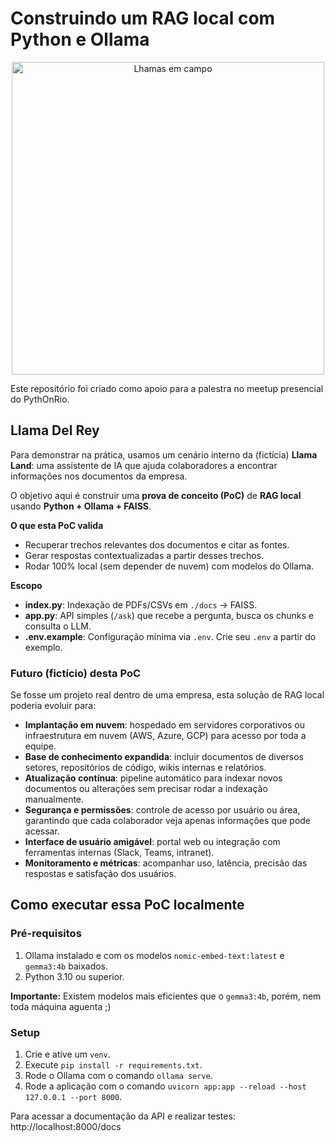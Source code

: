 # Construindo um RAG local com Python e Ollama

<p align="center">
  <img src="https://alpacaglobalstore.com/cdn/shop/articles/foto_blog_sostenible-3.jpg?v=1738071396&width=3000" alt="Lhamas em campo" width="500px">
</p>


Este repositório foi criado como apoio para a palestra no meetup presencial do PythOnRio.

## Llama Del Rey

Para demonstrar na prática, usamos um cenário interno da (fictícia) **Llama Land**: uma assistente de IA que ajuda colaboradores a encontrar informações nos documentos da empresa.  

O objetivo aqui é construir uma **prova de conceito (PoC)** de **RAG local** usando **Python + Ollama + FAISS**.

**O que esta PoC valida**
- Recuperar trechos relevantes dos documentos e citar as fontes.
- Gerar respostas contextualizadas a partir desses trechos.
- Rodar 100% local (sem depender de nuvem) com modelos do Ollama.

**Escopo**
- **index.py**: Indexação de PDFs/CSVs em `./docs` → FAISS.
- **app.py**: API simples (`/ask`) que recebe a pergunta, busca os chunks e consulta o LLM.
- **.env.example**: Configuração mínima via `.env`. Crie seu `.env` a partir do exemplo.

### Futuro (fictício) desta PoC

Se fosse um projeto real dentro de uma empresa, esta solução de RAG local poderia evoluir para:

- **Implantação em nuvem**: hospedado em servidores corporativos ou infraestrutura em nuvem (AWS, Azure, GCP) para acesso por toda a equipe.
- **Base de conhecimento expandida**: incluir documentos de diversos setores, repositórios de código, wikis internas e relatórios.
- **Atualização contínua**: pipeline automático para indexar novos documentos ou alterações sem precisar rodar a indexação manualmente.
- **Segurança e permissões**: controle de acesso por usuário ou área, garantindo que cada colaborador veja apenas informações que pode acessar.
- **Interface de usuário amigável**: portal web ou integração com ferramentas internas (Slack, Teams, intranet).
- **Monitoramento e métricas**: acompanhar uso, latência, precisão das respostas e satisfação dos usuários.

## Como executar essa PoC localmente

### Pré-requisitos

1. Ollama instalado e com os modelos `nomic-embed-text:latest` e `gemma3:4b` baixados.
2. Python 3.10 ou superior.

**Importante:** Existem modelos mais eficientes que o `gemma3:4b`, porém, nem toda máquina aguenta ;)

### Setup

1. Crie e ative um `venv`.
2. Execute `pip install -r requirements.txt`.
3. Rode o Ollama com o comando `ollama serve`.
4. Rode a aplicação com o comando `uvicorn app:app --reload --host 127.0.0.1 --port 8000`.

Para acessar a documentação da API e realizar testes: http://localhost:8000/docs
